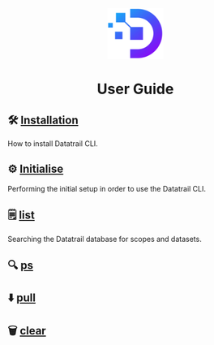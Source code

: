 <div align="center">
    <img src="../images/Datatrail-logo.png" width="110", height="100">
</div>

<h1 align="center">User Guide</h1>

## 🛠️ [Installation](install.md)

How to install Datatrail CLI.

## ⚙️  [Initialise](initialising.md)

Performing the initial setup in order to use the Datatrail CLI.

## 🗒️ [list](list.md)

Searching the Datatrail database for scopes and datasets.

## 🔍 [ps](ps.md)

## ⬇️  [pull](pull.md)

## 🗑️ [clear](clear.md)
